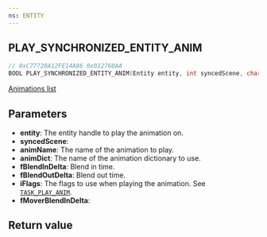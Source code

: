 ```yaml
---
ns: ENTITY
---
```

## PLAY_SYNCHRONIZED_ENTITY_ANIM

```c
// 0xC77720A12FE14A86 0x012760AA
BOOL PLAY_SYNCHRONIZED_ENTITY_ANIM(Entity entity, int syncedScene, char* animName, char* animDictName, float fBlendInDelta, float fBlendOutDelta, int iFlags, float fMoverBlendInDelta);
```

[Animations list](https://alexguirre.github.io/animations-list/)

## Parameters
* **entity**: The entity handle to play the animation on.
* **syncedScene**:
* **animName**: The name of the animation to play.
* **animDict**: The name of the animation dictionary to use.
* **fBlendInDelta**: Blend in time.
* **fBlendOutDelta**: Blend out time.
* **iFlags**: The flags to use when playing the animation. See [`TASK_PLAY_ANIM`](#_0xEA47FE3719165B94).
* **fMoverBlendInDelta**:

## Return value
